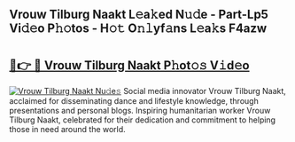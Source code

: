 ## Vrouw Tilburg Naakt L𝚎a𝚔ed N𝚞𝚍e - Part-Lp5 Vi𝚍𝚎o P𝚑𝚘tos - H𝚘𝚝 O𝚗𝚕yf𝚊ns L𝚎a𝚔s F4azw

# <h2><a href="http://kfasyp.oniu.top/?m=Vrouw+Tilburg+Naakt">🔗👉 🔴 Vrouw Tilburg Naakt P𝚑ot𝚘𝚜 V𝚒d𝚎o</a></h2>

[![Vrouw Tilburg Naakt Nu𝚍e𝚜](https://i.imgur.com/0qMVB7G.gif)](http://kfasyp.oniu.top/?m=Vrouw+Tilburg+Naakt)
Social media innovator Vrouw Tilburg Naakt, acclaimed for disseminating dance and lifestyle knowledge, through presentations and personal blogs. Inspiring humanitarian worker Vrouw Tilburg Naakt, celebrated for their dedication and commitment to helping those in need around the world.  
